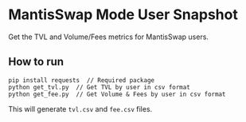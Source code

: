 # MantisSwap Mode User Snapshot

Get the TVL and Volume/Fees metrics for MantisSwap users.

## How to run

```
pip install requests  // Required package
python get_tvl.py  // Get TVL by user in csv format
python get_fee.py  // Get Volume & Fees by user in csv format
```

This will generate `tvl.csv` and `fee.csv` files.